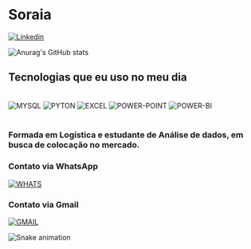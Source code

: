 # Soraia

[![Linkedin](https://img.shields.io/badge/LinkedIn-0077B5?style=for-the-badge&logo=linkedin&logoColor=white)](https://www.linkedin.com/in/soraia-gomes-11204623b)

![Anurag's GitHub stats](https://github-readme-stats.vercel.app/api?username=Soraia01&show_icons=true&theme=synthwave)

<!-- [![Top Langs](https://github-readme-stats.vercel.app/api/top-langs/?username=Soraia01&layout=compact)](https://github.com/Soraia01/github-readme-stats)-->

## Tecnologias que eu uso no meu dia

<div style="display: inline_block"><br/>
  
<img align="center" alt="MYSQL" src="https://img.shields.io/badge/MySQL-00000F?style=for-the-badge&logo=mysql&logoColor=white" />
<img align="center" alt="PYTON" src="https://img.shields.io/badge/Python-14354C?style=for-the-badge&logo=python&logoColor=white" />
<img align="center" alt="EXCEL" src="https://img.shields.io/badge/Microsoft_Excel-217346?style=for-the-badge&logo=microsoft-excel&logoColor=white" />
<img align="center" alt="POWER-POINT" src="https://img.shields.io/badge/Microsoft_PowerPoint-B7472A?style=for-the-badge&logo=microsoft-powerpoint&logoColor=white" />
<img align="center" alt="POWER-BI" src="https://github.com/Soraia01/Soraia/assets/86677339/c704e15f-f61c-4a9d-afa0-eb62960d7556" />

</div><br/>

### Formada em Logística e estudante de Análise de dados, em busca de colocação no mercado.

### Contato via WhatsApp
[![WHATS](https://img.shields.io/badge/WhatsApp-25D366?style=for-the-badge&logo=whatsapp&logoColor=white)](https://wa.me/+5511998812287) 

### Contato via Gmail
[![GMAIL](https://img.shields.io/badge/Gmail-D14836?style=for-the-badge&logo=gmail&logoColor=white)](https://mail.google.com/mail/u/0/#inbox?compose=DmwnWsmHcFfjHCLprbpDjLfdVZjHxppFhMrJgdXKTbKNrJLLtNJdlclWLrSRMPwVxPlSTdNTdXCl)

![Snake animation](https://github.com/Sally-maker/Sally-maker/blob/output/github-contribution-grid-snake.svg)











